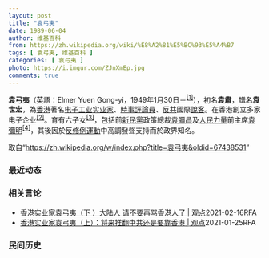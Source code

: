 ```yaml
---
layout: post
title: "袁弓夷"
date: 1989-06-04
author: 维基百科
from: https://zh.wikipedia.org/wiki/%E8%A2%81%E5%BC%93%E5%A4%B7
tags: [ 袁弓夷, 维基百科 ]
categories: [ 袁弓夷 ]
photo: https://i.imgur.com/ZJnXmEp.jpg
comments: true
---
```

<div class="mw-parser-output"><div id="noteTA-e7a3d2f6" class="noteTA"><div class="noteTA-group"><div data-noteta-group-source="module" data-noteta-group="地名"></div></div></div>

<p><b>袁弓夷</b>（英語：<span lang="en">Elmer Yuen Gong-yi</span>，1949年1月30日<span class="useeditintro" title="Template:BLP editintro">－</span><sup id="cite_ref-1" class="reference"><a href="#cite_note-1">[1]</a></sup>），初名<b>袁肅</b>，<a href="/wiki/%E8%AD%9C%E5%90%8D" title="譜名">譜名</a><b>袁世宏</b>，為<a href="/wiki/%E9%A6%99%E6%B8%AF" title="香港">香港</a>著名<a href="/wiki/%E7%94%B5%E5%AD%90%E5%B7%A5%E4%B8%9A" title="电子工业">电子工业</a><a href="/wiki/%E5%AF%A6%E6%A5%AD%E5%AE%B6" class="mw-redirect" title="實業家">实业家</a>、<a href="/wiki/%E6%99%82%E4%BA%8B%E8%A9%95%E8%AB%96%E5%93%A1" title="時事評論員">時事評論員</a>、<a href="/wiki/%E5%8F%8D%E5%85%B1" class="mw-redirect" title="反共">反共</a>國際<a href="/wiki/%E6%B8%B8%E8%AF%B4%E9%9B%86%E5%9B%A2" title="游说集团">說客</a>。在香港創立多家电子企业<sup id="cite_ref-Yuen_family_2-0" class="reference"><a href="#cite_note-Yuen_family-2">[2]</a></sup>。育有六子女<sup id="cite_ref-3" class="reference"><a href="#cite_note-3">[3]</a></sup>，包括前<a href="/wiki/%E6%96%B0%E6%B0%91%E9%BB%A8_(%E9%A6%99%E6%B8%AF)" title="新民黨 (香港)">新民黨</a>政策總裁<a href="/wiki/%E8%A2%81%E5%BD%8C%E6%98%8C" title="袁彌昌">袁彌昌</a>及<a href="/wiki/%E4%BA%BA%E6%B0%91%E5%8A%9B%E9%87%8F" title="人民力量">人民力量</a>前主席<a href="/wiki/%E8%A2%81%E5%BD%8C%E6%98%8E" title="袁彌明">袁彌明</a><sup id="cite_ref-Erica_Yuen_4-0" class="reference"><a href="#cite_note-Erica_Yuen-4">[4]</a></sup>，其後因於<a href="/wiki/%E5%8F%8D%E4%BF%AE%E4%BE%8B%E9%81%8B%E5%8B%95" class="mw-redirect" title="反修例運動">反修例運動</a>中高調發聲支持而於政界知名。
</p>
</div><noscript><img src="//zh.wikipedia.org/wiki/Special:CentralAutoLogin/start?type=1x1" alt="" title="" width="1" height="1" style="border: none; position: absolute;"></noscript>
<div class="printfooter">取自“<a dir="ltr" href="https://zh.wikipedia.org/w/index.php?title=袁弓夷&amp;oldid=67438531">https://zh.wikipedia.org/w/index.php?title=袁弓夷&amp;oldid=67438531</a>”</div><div id="recent-news"><h3>最近动态</h3><ul></ul></div><div id="open-opinion"><h3>相关言论</h3><ul><li><a href="https://nodebe4.github.io/opinion/2021-02-16/%E9%A6%99%E6%B8%AF%E5%AE%9E%E4%B8%9A%E5%AE%B6%E8%A2%81%E5%BC%93%E5%A4%B7-%E4%B8%8B-%E5%A4%A7%E9%99%86%E4%BA%BA-%E8%AF%B7%E4%B8%8D%E8%A6%81%E5%86%8D%E9%AA%82%E9%A6%99%E6%B8%AF%E4%BA%BA%E4%BA%86-%E8%A7%82%E7%82%B9/" title="自由亚洲电台">香港实业家袁弓夷（下 ）大陆人 请不要再骂香港人了 | 观点</a><time>2021-02-16</time><a class="tag">RFA</a></li>
<li><a href="https://nodebe4.github.io/opinion/2021-01-25/%E9%A6%99%E6%B8%AF%E5%AE%9E%E4%B8%9A%E5%AE%B6%E8%A2%81%E5%BC%93%E5%A4%B7-%E4%B8%8A-%E5%B0%86%E6%9D%A5%E6%8E%A8%E7%BF%BB%E4%B8%AD%E5%85%B1%E8%BF%98%E6%98%AF%E8%A6%81%E9%9D%A0%E9%A6%99%E6%B8%AF-%E8%A7%82%E7%82%B9/" title="自由亚洲电台">香港实业家袁弓夷（上）：将来推翻中共还是要靠香港 | 观点</a><time>2021-01-25</time><a class="tag">RFA</a></li>
</ul></div><div id="mjls-record"><h3>民间历史</h3><ul></ul></div>